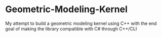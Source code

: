 # Geometric-Modeling-Kernel
My attempt to build a geometric modeling kernel using C++ with the end goal of making the library compatible with C# through C++/CLI 
